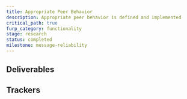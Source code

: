 ```yaml
---
title: Appropriate Peer Behavior
description: Appropriate peer behavior is defined and implemented
critical_path: true
furp_category: functionality
stage: research
status: completed
milestone: message-reliability
---
```


## Deliverables

## Trackers



